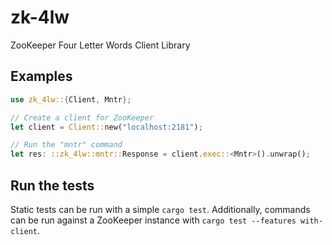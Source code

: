 zk-4lw
======

ZooKeeper Four Letter Words Client Library

## Examples

```rust
use zk_4lw::{Client, Mntr};

// Create a client for ZooKeeper
let client = Client::new("localhost:2181");

// Run the "mntr" command
let res: ::zk_4lw::mntr::Response = client.exec::<Mntr>().unwrap();
```

## Run the tests

Static tests can be run with a simple `cargo test`. Additionally, commands can
be run against a ZooKeeper instance with `cargo test --features with-client`.
